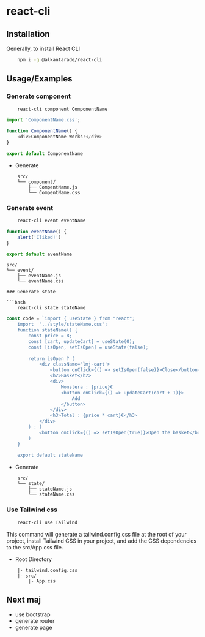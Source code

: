 # react-cli


## Installation

Generally, to install React CLI

```bash
    npm i -g @alkantarade/react-cli
```

## Usage/Examples

### Generate component

```bash 
    react-cli component ComponentName
```

```javascript
import 'ComponentName.css';

function ComponentName() {
    <div>ComponentName Works!</div>
}

export default ComponentName
```
- Generate 

```
    src/                       
    └── component/             
        ├── CompentName.js     
        └── CompentName.css      
```
### Generate event 

```bash 
    react-cli event eventName
```

```javascript
function eventName() {
    alert('Cliked!')
}

export default eventName
```

    src/                       
    └── event/             
        ├── eventName.js     
        └── eventName.css  
``` 
### Generate state 

```bash 
    react-cli state stateName
```

```javascript
const code = `import { useState } from "react";
    import  "../style/stateName.css";
    function stateName() {
        const price = 8;
        const [cart, updateCart] = useState(0);
        const [isOpen, setIsOpen] = useState(false);
    
        return isOpen ? (
            <div className='lmj-cart'>
                <button onClick={() => setIsOpen(false)}>Close</button>
                <h2>Basket</h2>
                <div>
                    Monstera : {price}€
                    <button onClick={() => updateCart(cart + 1)}>
                        Add
                    </button>
                </div>
                <h3>Total : {price * cart}€</h3>
            </div>
        ) : (
            <button onClick={() => setIsOpen(true)}>Open the basket</button>
        )
    }
    
    export default stateName
```
- Generate 
```
    src/                       
    └── state/             
        ├── stateName.js     
        └── stateName.css    
```
### Use Tailwind css

```bash 
    react-cli use Tailwind
```

This command will generate a tailwind.config.css file at the root of your project, install Tailwind CSS in your project, and add the CSS dependencies to the src/App.css file.

- Root Directory           
```
    |- tailwind.config.css     
    |- src/                    
        |- App.css             

```
## Next maj

- use bootstrap
- generate router
- generate page
